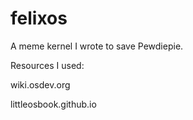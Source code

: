 # felixos
A meme kernel I wrote to save Pewdiepie. 

Resources I used:

wiki.osdev.org

littleosbook.github.io
